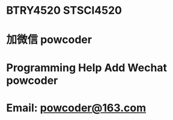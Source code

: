 # BTRY4520 STSCI4520
# 加微信 powcoder

# Programming Help Add Wechat powcoder

# Email: powcoder@163.com

